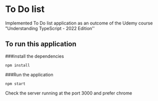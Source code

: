 
# To Do list
Implemented To Do list application as an outcome of the Udemy course "Understanding TypeScript - 2022 Edition''

## To run this application

###install the dependencies

`npm install`

###Run the application

`npm start`

Check the server running at the port 3000 and prefer chrome

